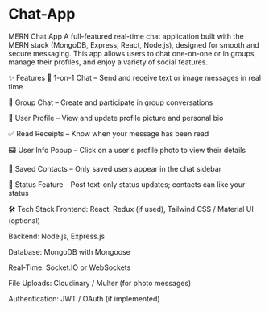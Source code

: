 # Chat-App
MERN Chat App
A full-featured real-time chat application built with the MERN stack (MongoDB, Express, React, Node.js), designed for smooth and secure messaging. This app allows users to chat one-on-one or in groups, manage their profiles, and enjoy a variety of social features.

✨ Features
🔐 1-on-1 Chat – Send and receive text or image messages in real time

👥 Group Chat – Create and participate in group conversations

🧑 User Profile – View and update profile picture and personal bio

✅ Read Receipts – Know when your message has been read

🖼️ User Info Popup – Click on a user's profile photo to view their details

📇 Saved Contacts – Only saved users appear in the chat sidebar

📝 Status Feature – Post text-only status updates; contacts can like your status

🛠️ Tech Stack
Frontend: React, Redux (if used), Tailwind CSS / Material UI (optional)

Backend: Node.js, Express.js

Database: MongoDB with Mongoose

Real-Time: Socket.IO or WebSockets

File Uploads: Cloudinary / Multer (for photo messages)

Authentication: JWT / OAuth (if implemented)

